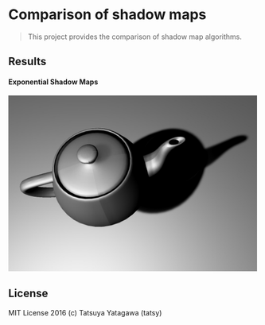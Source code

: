 Comparison of shadow maps
===

> This project provides the comparison of shadow map algorithms.

## Results

#### Exponential Shadow Maps

<img src="./result/esm_result.jpg" alt="esm" width="500"/>

## License

MIT License 2016 (c) Tatsuya Yatagawa (tatsy)
